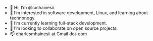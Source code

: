- 👋 Hi, I’m @cmhainesii
- 👀 I’m interested in software development, Linux, and learning about technonogy.
- 🌱 I’m currently learning full-stack development.
- 💞️ I’m looking to collaborate on open source projects.
- 📫 charlesmhainesii at Gmail dot-com

<!---
cmhainesii/cmhainesii is a ✨ special ✨ repository because its `README.md` (this file) appears on your GitHub profile.
You can click the Preview link to take a look at your changes.
--->
